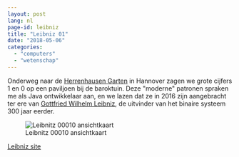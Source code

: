 ```yaml
---
layout: post
lang: nl
page-id: leibniz
title: "Leibniz 01"
date: "2018-05-06"
categories:
  - "computers"
  - "wetenschap"
---
```


Onderweg naar de [Herrenhausen Garten](http://www.herrenhaeuser-gaerten.de) in Hannover zagen we grote cijfers 1 en 0 op een paviljoen bij de baroktuin. Deze "moderne" patronen spraken me als Java ontwikkelaar aan, en we lazen dat ze in 2016 zijn aangebracht ter ere van [Gottfried Wilhelm Leibniz](http://leibniz-binary.com), de uitvinder van het binaire systeem 300 jaar eerder.

<figure><img src='{{ "/assets//img/blog/Leibniz-E-01000101.jpg" | relative_url }}' alt="Leibnitz 00010 ansichtkaart" class='img-fluid'><figcaption class="kleiner">Leibnitz 00010 ansichtkaart</figcaption></figure>

[Leibniz site](http://leibniz-binary.com/binaercode-alphabet)
